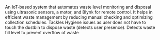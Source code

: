 
An IoT-based system that automates waste level monitoring and disposal using ultrasonic sensors,
a motor, and Blynk for remote control. It helps in efficient waste management by reducing manual
checking and optimizing collection schedules. Tackles Hygiene issues as user does not have to
touch the dustbin to dispose waste (detects user presence). Detects waste fill level to prevent
overflow of waste
